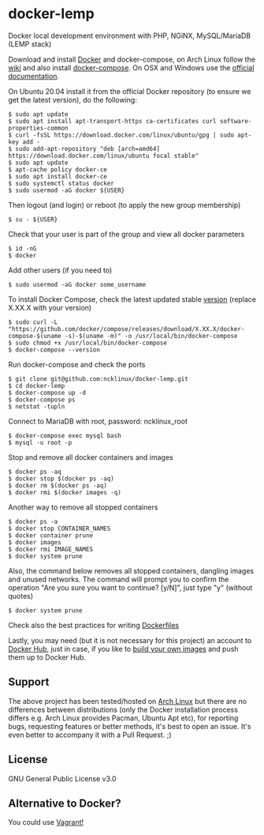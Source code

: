 # docker-lemp
Docker local development environment with PHP, NGiNX, MySQL/MariaDB (LEMP stack)

Download and install [Docker](https://www.docker.com) and docker-compose, on Arch Linux follow the [wiki](https://wiki.archlinux.org/index.php/docker) and also install [docker-compose](https://www.archlinux.org/packages/community/any/docker-compose/). On OSX and Windows use the [official documentation](https://docs.docker.com/get-started/).

On Ubuntu 20.04 install it from the official Docker repository (to ensure we get the latest version), do the following:
```
$ sudo apt update
$ sudo apt install apt-transport-https ca-certificates curl software-properties-common
$ curl -fsSL https://download.docker.com/linux/ubuntu/gpg | sudo apt-key add -
$ sudo add-apt-repository "deb [arch=amd64] https://download.docker.com/linux/ubuntu focal stable"
$ sudo apt update
$ apt-cache policy docker-ce
$ sudo apt install docker-ce
$ sudo systemctl status docker
$ sudo usermod -aG docker ${USER}
```
Then logout (and login) or reboot (to apply the new group membership)
```
$ su - ${USER}
```
Check that your user is part of the group and view all docker parameters
```
$ id -nG
$ docker
```
Add other users (if you need to)
```
$ sudo usermod -aG docker some_username
```
To install Docker Compose, check the latest updated stable [version](https://github.com/docker/compose/releases) (replace X.XX.X with your version)
```
$ sudo curl -L "https://github.com/docker/compose/releases/download/X.XX.X/docker-compose-$(uname -s)-$(uname -m)" -o /usr/local/bin/docker-compose
$ sudo chmod +x /usr/local/bin/docker-compose
$ docker-compose --version
```
Run docker-compose and check the ports
```
$ git clone git@github.com:ncklinux/docker-lemp.git
$ cd docker-lemp
$ docker-compose up -d
$ docker-compose ps
$ netstat -tupln
```
Connect to MariaDB with root, password: ncklinux_root
```
$ docker-compose exec mysql bash
$ mysql -u root -p
```
Stop and remove all docker containers and images
```
$ docker ps -aq
$ docker stop $(docker ps -aq)
$ docker rm $(docker ps -aq)
$ docker rmi $(docker images -q)
```
Another way to remove all stopped containers
```
$ docker ps -a
$ docker stop CONTAINER_NAMES
$ docker container prune
$ docker images
$ docker rmi IMAGE_NAMES
$ docker system prune
```
Also, the command below removes all stopped containers, dangling images and unused networks. The command will prompt you to confirm the operation "Are you sure you want to continue? [y/N]", just type "y" (without quotes)
```
$ docker system prune
```
Check also the best practices for writing [Dockerfiles](https://docs.docker.com/develop/develop-images/dockerfile_best-practices/)

Lastly, you may need (but it is not necessary for this project) an account to [Docker Hub](https://hub.docker.com), just in case, if you like to [build your own images](https://docs.docker.com/get-started/part2/) and push them up to Docker Hub.

## Support
The above project has been tested/hosted on [Arch Linux](https://www.archlinux.org/) but there are no differences between distributions (only the Docker installation process differs e.g. Arch Linux provides Pacman, Ubuntu Apt etc), for reporting bugs, requesting features or better methods, it's best to open an issue. It's even better to accompany it with a Pull Request. ;)

## License
GNU General Public License v3.0

## Alternative to Docker?
You could use [Vagrant!](https://github.com/ncklinux/vagrant-ubuntu64)
